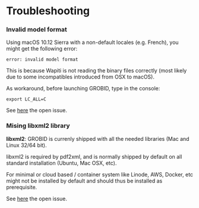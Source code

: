 <h1>Troubleshooting</h1>

### Invalid model format

Using macOS 10.12 Sierra with a non-default locales (e.g. French), you might get the following error: 
```
error: invalid model format
```

This is because Wapiti is not reading the binary files correctly (most likely due to some incompatibles introduced from OSX to macOS). 

As workaround, before launching GROBID, type in the console:
```
export LC_ALL=C
```

See [here](https://github.com/kermitt2/grobid/issues/142#issuecomment-253497513) the open issue. 

### Mising libxml2 library

**libxml2**: GROBID is currenly shipped with all the needed libraries (Mac and Linux 32/64 bit).

libxml2 is required by pdf2xml, and is normally shipped by default on all standard installation (Ubuntu, Mac OSX, etc).

For minimal or cloud based / container system like Linode, AWS, Docker, etc might not be installed by default and should thus be installed as prerequisite.

See [here](https://github.com/kermitt2/grobid/issues/101) the open issue. 
